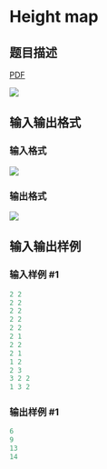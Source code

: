 # Height map

## 题目描述

[problemUrl]: https://uva.onlinejudge.org/index.php?option=com_onlinejudge&Itemid=8&category=866&page=show_problem&problem=4899

[PDF](https://uva.onlinejudge.org/external/130/p13011.pdf)

![](https://cdn.luogu.com.cn/upload/vjudge_pic/UVA13011/f9ce923032adbf021b02dd9c425007a17437347d.png)

## 输入输出格式

### 输入格式

![](https://cdn.luogu.com.cn/upload/vjudge_pic/UVA13011/2f42153041a26038895d9c31085dff152cebd872.png)

### 输出格式

![](https://cdn.luogu.com.cn/upload/vjudge_pic/UVA13011/60bec983c51603fe61e1fbad67cb0a9fcbf6f5b9.png)

## 输入输出样例

### 输入样例 #1

```cpp
2 2
2 2
2 2
2 2
2 2
2 1
2 2
2 1
1 2
2 3
3 2 2
1 3 2
```


### 输出样例 #1

```cpp
6
9
13
14
```


